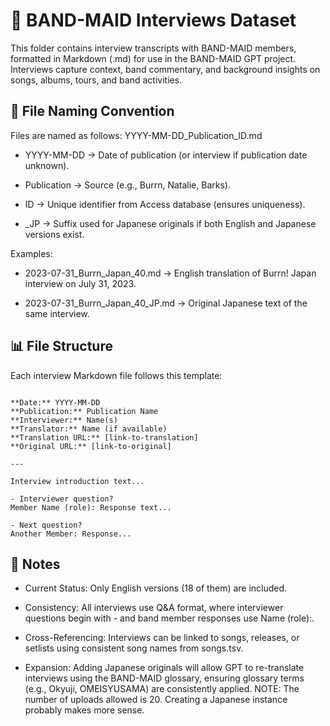 # 📖 BAND-MAID Interviews Dataset

This folder contains interview transcripts with BAND-MAID members, formatted in Markdown (.md) for use in the BAND-MAID GPT project.
Interviews capture context, band commentary, and background insights on songs, albums, tours, and band activities.

## 📂 File Naming Convention

Files are named as follows:
YYYY-MM-DD_Publication_ID.md

- YYYY-MM-DD → Date of publication (or interview if publication date unknown).

- Publication → Source (e.g., Burrn, Natalie, Barks).

- ID → Unique identifier from Access database (ensures uniqueness).

- _JP → Suffix used for Japanese originals if both English and Japanese versions exist.

Examples:

- 2023-07-31_Burrn_Japan_40.md → English translation of Burrn! Japan interview on July 31, 2023.

- 2023-07-31_Burrn_Japan_40_JP.md → Original Japanese text of the same interview.

## 📊 File Structure

Each interview Markdown file follows this template:

```# Interview Title

**Date:** YYYY-MM-DD  
**Publication:** Publication Name  
**Interviewer:** Name(s)  
**Translator:** Name (if available)  
**Translation URL:** [link-to-translation]  
**Original URL:** [link-to-original]  

---

Interview introduction text...

- Interviewer question?  
Member Name (role): Response text...  

- Next question?  
Another Member: Response...
```

## 📝 Notes

- Current Status: Only English versions (18 of them) are included. 

- Consistency: All interviews use Q&A format, where interviewer questions begin with - and band member responses use Name (role):.

- Cross-Referencing: Interviews can be linked to songs, releases, or setlists using consistent song names from songs.tsv.

- Expansion: Adding Japanese originals will allow GPT to re-translate interviews using the BAND-MAID glossary, ensuring glossary terms (e.g., Okyuji, OMEISYUSAMA) are consistently applied. NOTE: The number of uploads allowed is 20. Creating a Japanese instance probably makes more sense.
